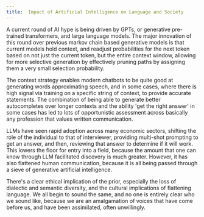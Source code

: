 ```yaml
---
title:  Impact of Artificial Intelligence on Language and Society
---
```


A current round of AI hype is being driven by GPTs, or generative pre-trained transformers, and large language models. The major innovation of this round over previous markov chain based generative models is that current models hold context, and readjust probabilities for the next token based on not just the current token, but the entire context window, allowing for more selective generation by effectively pruning paths by assigning them a very small selection probability.

The context strategy enables modern chatbots to be quite good at generating words approximating speech, and in some cases, where there is high signal via training on a specific string of context, to provide accurate statements. The combination of being able to generate better autocompletes over longer contexts and the ability 'get the right answer' in some cases has led to lots of opportunistic assessment across basically any profession that values written communication.

LLMs have seen rapid adoption across many economic sectors, shifting the role of the individual to that of interviewer, providing multi-shot prompting to get an answer, and then, reviewing that answer to determine if it will work. This lowers the floor for entry into a field, because the amount that one can know through LLM facilitated discovery is much greater. However, it has also flattened human communication, because it is all being passed through a sieve of generative artificial intelligence.

There's a clear ethical implication of the prior, especially the loss of dialectic and semantic diversity, and the cultural implications of flattening language. We all begin to sound the same, and no one is entirely clear who we sound like, because we are an amalgamation of voices that have come before us, and have been assimilated, often unwillingly.
